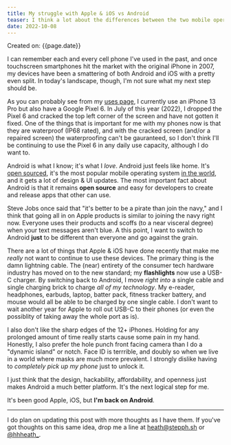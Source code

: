 ```yaml
---
title: My struggle with Apple & iOS vs Android
teaser: I think a lot about the differences between the two mobile operating systems (and resulting ecosystems). This post intends to get all my thoughts out there.
date: 2022-10-08
---
```


Created on: {{page.date}}

I can remember each and every cell phone I've used in the past, and once touchscreen smartphones hit the market with the original iPhone in 2007, my devices have been a smattering of both Android and iOS with a pretty even split. In today's landscape, though, I'm not sure what my next step should be. 

As you can probably see from my [uses page](/pages/uses), I currently use an iPhone 13 Pro but also have a Google Pixel 6. In July of this year (2022), I dropped the Pixel 6 and cracked the top left corner of the screen and have not gotten it fixed. One of the things that is important for me with my phones now is that they are waterproof (IP68 rated), and with the cracked screen (and/or a repaired screen) the waterproofing can't be gauranteed, so I don't think I'll be continuing to use the Pixel 6 in any daily use capacity, although I do want to. 

Android is what I know; it's what I _love_. Android just feels like home. It's [open sourced](https://source.android.com/), it's the most popular mobile operating system [in the world](https://gs.statcounter.com/os-market-share/mobile/worldwide), and it gets a lot of design & UI updates. The most important fact about Android is that it remains **open source** and easy for developers to create and release apps that other can use. 

Steve Jobs once said that "it's better to be a pirate than join the navy," and I think that going all in on Apple products is similar to joining the navy right now. Everyone uses their products and scoffs (to a near visceral degree) when your text messages aren't blue. A this point, I want to switch to Android **just** to be different than everyone and go against the grain. 

There are a lot of things that Apple & iOS have done recently that make me _really_ not want to continue to use these devices. The primary thing is the damn lightning cable. The (near) entirety of the consumer tech hardware industry has moved on to the new standard; my **flashlights** now use a USB-C charger. By switching back to Android, I move _right into_ a single cable and single charging brick to charge _all of my technology_. My e-reader, headphones, earbuds, laptop, batter pack, fitness tracker battery, and mouse would all be able to be charged by one single cable. I don't want to wait another year for Apple to roll out USB-C to their phones (or even the possiblity of taking away the whole port as is). 

I also don't like the sharp edges of the 12+ iPhones. Holding for any prolonged amount of time really starts cause some pain in my hand. Honestly, I also prefer the hole punch front facing camera than I do a "dynamic island" or notch. Face ID is terrrible, and doubly so when we live in a world where masks are much more prevalent. I strongly dislike having to _completely pick up my phone_ just to unlock it. 

I just think that the design, hackability, affordability, and openness just makes Android a much better platform. It's the next logical step for me. 

It's been good Apple, iOS, but **I'm back on Android**.

---

I do plan on updating this post with more thoughts as I have them. If you've got thoughts on this same idea, drop me a line at heath@stepph.sh or [@hhheath_](https://twitter.com/hhheath_). 
